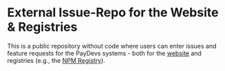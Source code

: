# External Issue-Repo for the Website & Registries
This is a public repository without code where users can enter issues and feature requests for the PayDevs systems - both for the [website](https://www.paydevs.com) and registries (e.g., the [NPM Registry](https://npm.paydevs.com)).
